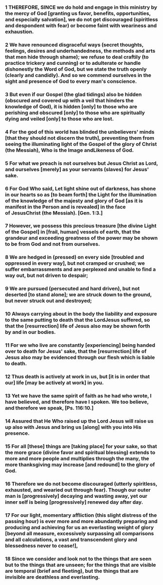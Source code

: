 ### 1 THEREFORE, SINCE we do hold and engage in this ministry by the mercy of God [granting us favor, benefits, opportunities, and especially salvation], we do not get discouraged (spiritless and despondent with fear) or become faint with weariness and exhaustion.

### 2 We have renounced disgraceful ways (secret thoughts, feelings, desires and underhandedness, the methods and arts that men hide through shame); we refuse to deal craftily (to practice trickery and cunning) or to adulterate or handle dishonestly the Word of God, but we state the truth openly (clearly and candidly). And so we commend ourselves in the sight and presence of God to every man's conscience.

### 3 But even if our Gospel (the glad tidings) also be hidden (obscured and covered up with a veil that hinders the knowledge of God), it is hidden [only] to those who are perishing and obscured [only] to those who are spiritually dying and veiled [only] to those who are lost.

### 4 For the god of this world has blinded the unbelievers' minds [that they should not discern the truth], preventing them from seeing the illuminating light of the Gospel of the glory of Christ (the Messiah), Who is the Image andLikeness of God.

### 5 For what we preach is not ourselves but Jesus Christ as Lord, and ourselves [merely] as your servants (slaves) for Jesus' sake.

### 6 For God Who said, Let light shine out of darkness, has shone in our hearts so as [to beam forth] the Light for the illumination of the knowledge of the majesty and glory of God [as it is manifest in the Person and is revealed] in the face of JesusChrist (the Messiah). [Gen. 1:3.]

### 7 However, we possess this precious treasure [the divine Light of the Gospel] in [frail, human] vessels of earth, that the grandeur and exceeding greatness of the power may be shown to be from God and not from ourselves.

### 8 We are hedged in (pressed) on every side [troubled and oppressed in every way], but not cramped or crushed; we suffer embarrassments and are perplexed and unable to find a way out, but not driven to despair;

### 9 We are pursued (persecuted and hard driven), but not deserted [to stand alone]; we are struck down to the ground, but never struck out and destroyed;

### 10 Always carrying about in the body the liability and exposure to the same putting to death that the LordJesus suffered, so that the [resurrection] life of Jesus also may be shown forth by and in our bodies.

### 11 For we who live are constantly [experiencing] being handed over to death for Jesus' sake, that the [resurrection] life of Jesus also may be evidenced through our flesh which is liable to death.

### 12 Thus death is actively at work in us, but [it is in order that our] life [may be actively at work] in you.

### 13 Yet we have the same spirit of faith as he had who wrote, I have believed, and therefore have I spoken. We too believe, and therefore we speak, [Ps. 116:10.]

### 14 Assured that He Who raised up the Lord Jesus will raise us up also with Jesus and bring us [along] with you into His presence.

### 15 For all [these] things are [taking place] for your sake, so that the more grace (divine favor and spiritual blessing) extends to more and more people and multiplies through the many, the more thanksgiving may increase [and redound] to the glory of God.

### 16 Therefore we do not become discouraged (utterly spiritless, exhausted, and wearied out through fear). Though our outer man is [progressively] decaying and wasting away, yet our inner self is being [progressively] renewed day after day.

### 17 For our light, momentary affliction (this slight distress of the passing hour) is ever more and more abundantly preparing and producing and achieving for us an everlasting weight of glory [beyond all measure, excessively surpassing all comparisons and all calculations, a vast and transcendent glory and blessedness never to cease!],

### 18 Since we consider and look not to the things that are seen but to the things that are unseen; for the things that are visible are temporal (brief and fleeting), but the things that are invisible are deathless and everlasting.